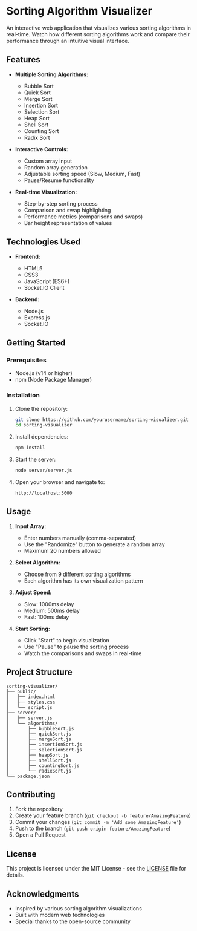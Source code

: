 # Sorting Algorithm Visualizer

An interactive web application that visualizes various sorting algorithms in real-time. Watch how different sorting algorithms work and compare their performance through an intuitive visual interface.

## Features

- **Multiple Sorting Algorithms:**

  - Bubble Sort
  - Quick Sort
  - Merge Sort
  - Insertion Sort
  - Selection Sort
  - Heap Sort
  - Shell Sort
  - Counting Sort
  - Radix Sort

- **Interactive Controls:**

  - Custom array input
  - Random array generation
  - Adjustable sorting speed (Slow, Medium, Fast)
  - Pause/Resume functionality

- **Real-time Visualization:**
  - Step-by-step sorting process
  - Comparison and swap highlighting
  - Performance metrics (comparisons and swaps)
  - Bar height representation of values

## Technologies Used

- **Frontend:**

  - HTML5
  - CSS3
  - JavaScript (ES6+)
  - Socket.IO Client

- **Backend:**
  - Node.js
  - Express.js
  - Socket.IO

## Getting Started

### Prerequisites

- Node.js (v14 or higher)
- npm (Node Package Manager)

### Installation

1. Clone the repository:

   ```bash
   git clone https://github.com/yourusername/sorting-visualizer.git
   cd sorting-visualizer
   ```

2. Install dependencies:

   ```bash
   npm install
   ```

3. Start the server:

   ```bash
   node server/server.js
   ```

4. Open your browser and navigate to:
   ```
   http://localhost:3000
   ```

## Usage

1. **Input Array:**

   - Enter numbers manually (comma-separated)
   - Use the "Randomize" button to generate a random array
   - Maximum 20 numbers allowed

2. **Select Algorithm:**

   - Choose from 9 different sorting algorithms
   - Each algorithm has its own visualization pattern

3. **Adjust Speed:**

   - Slow: 1000ms delay
   - Medium: 500ms delay
   - Fast: 100ms delay

4. **Start Sorting:**
   - Click "Start" to begin visualization
   - Use "Pause" to pause the sorting process
   - Watch the comparisons and swaps in real-time

## Project Structure

```
sorting-visualizer/
├── public/
│   ├── index.html
│   ├── styles.css
│   └── script.js
├── server/
│   ├── server.js
│   └── algorithms/
│       ├── bubbleSort.js
│       ├── quickSort.js
│       ├── mergeSort.js
│       ├── insertionSort.js
│       ├── selectionSort.js
│       ├── heapSort.js
│       ├── shellSort.js
│       ├── countingSort.js
│       └── radixSort.js
└── package.json
```

## Contributing

1. Fork the repository
2. Create your feature branch (`git checkout -b feature/AmazingFeature`)
3. Commit your changes (`git commit -m 'Add some AmazingFeature'`)
4. Push to the branch (`git push origin feature/AmazingFeature`)
5. Open a Pull Request

## License

This project is licensed under the MIT License - see the [LICENSE](LICENSE) file for details.

## Acknowledgments

- Inspired by various sorting algorithm visualizations
- Built with modern web technologies
- Special thanks to the open-source community
